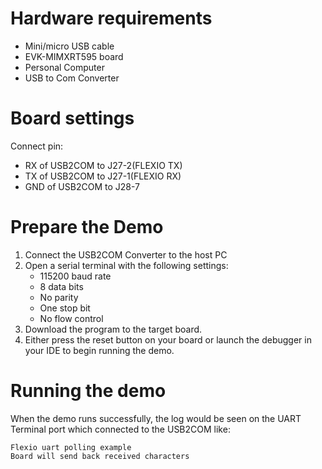 Hardware requirements
=====================
- Mini/micro USB cable
- EVK-MIMXRT595 board
- Personal Computer
- USB to Com Converter

Board settings
============
Connect pin:
- RX of USB2COM to J27-2(FLEXIO TX)
- TX of USB2COM to J27-1(FLEXIO RX)
- GND of USB2COM to J28-7

Prepare the Demo
===============
1.  Connect the USB2COM Converter to the host PC 
2.  Open a serial terminal with the following settings:
    - 115200 baud rate
    - 8 data bits
    - No parity
    - One stop bit
    - No flow control
3.  Download the program to the target board.
4.  Either press the reset button on your board or launch the debugger in your IDE to begin running the demo.

Running the demo
===============
When the demo runs successfully, the log would be seen on the UART Terminal port which connected to the USB2COM like:

~~~~~~~~~~~~~~~~~~~~~
Flexio uart polling example
Board will send back received characters
~~~~~~~~~~~~~~~~~~~~~
